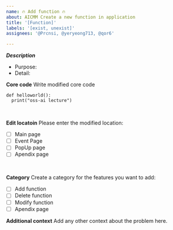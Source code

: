 ```yaml
---
name: 🔥 Add function 🔥
about: AICMM Create a new function in application
title: '[Function]'
labels: '[exist, unexist]'
assignees: '@Prcnsi, @yeryeong713, @qor6'

---
```


_**Description**_
 - Purpose:
 - Detail: 

**Core code**
Write modified core code
```
def helloworld():
  print("oss-ai lecture")
```
</br>

**Edit locatoin**
Please enter the modified location:
- [ ] Main page 
- [ ] Event Page
- [ ] PopUp page
- [ ] Apendix page
</br>

**Category**
Create a category for the features you want to add:
- [ ] Add function
- [ ] Delete function
- [ ] Modify function 
- [ ] Apendix page

**Additional context**
Add any other context about the problem here.
